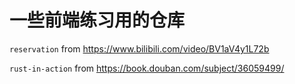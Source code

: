# 一些前端练习用的仓库

`reservation` from <https://www.bilibili.com/video/BV1aV4y1L72b>

`rust-in-action` from <https://book.douban.com/subject/36059499/>
